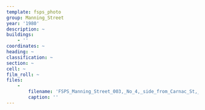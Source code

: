 ```yaml
---
template: fsps_photo
group: Manning_Street
year: '1980'
description: ~
buildings:
    - ''
coordinates: ~
heading: ~
classification: ~
section: ~
cell: ~
film_roll: ~
files:
    -
        filename: 'FSPS_Manning_Street_003,_No_4,_side_from_Carnac_St,_13-C-7,_1980.png'
        caption: ''
---
```

